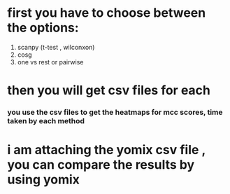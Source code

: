 # first you have to choose between the options:
1. scanpy (t-test , wilconxon)
2.  cosg
3.  one vs rest or pairwise

# then you will get csv files for each
### you use the csv files to get the heatmaps for mcc scores, time taken by each method
# i am attaching the yomix csv file , you can compare the results by using yomix 
